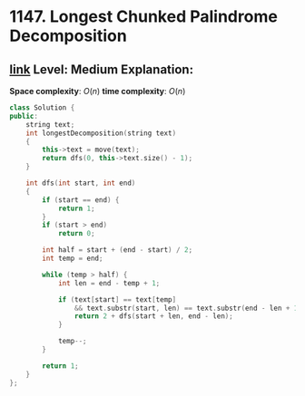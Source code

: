# 1147. Longest Chunked Palindrome Decomposition

[link]()
**Level**: Medium 
**Explanation**:
- 

**Space complexity**: $O(n)$
**time complexity**: $O(n)$

```cpp
class Solution {
public:
    string text;
    int longestDecomposition(string text)
    {
        this->text = move(text);
        return dfs(0, this->text.size() - 1);
    }

    int dfs(int start, int end)
    {
        if (start == end) {
            return 1;
        }
        if (start > end)
            return 0;

        int half = start + (end - start) / 2;
        int temp = end;

        while (temp > half) {
            int len = end - temp + 1;

            if (text[start] == text[temp]
                && text.substr(start, len) == text.substr(end - len + 1, len)) {
                return 2 + dfs(start + len, end - len);
            }

            temp--;
        }

        return 1;
    }
};
```

